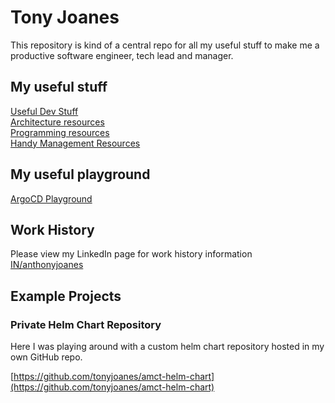 # Tony Joanes

This repository is kind of a central repo for all my useful stuff to make me a productive software engineer, tech lead and manager.

## My useful stuff

[Useful Dev Stuff](https://github.com/tonyjoanes/tonyjoanes/tree/master/useful)  
[Architecture resources](https://github.com/tonyjoanes/tonyjoanes/tree/master/architecture)  
[Programming resources]([tree/main/programming](https://github.com/tonyjoanes/tonyjoanes/tree/master/programming))  
[Handy Management Resources](https://github.com/tonyjoanes/tonyjoanes/tree/master/management)

## My useful playground

[ArgoCD Playground](https://github.com/tonyjoanes/tonyjoanes/tree/master/playgrounds/argocd)

## Work History

Please view my LinkedIn page for work history information [IN/anthonyjoanes](https://www.linkedin.com/in/anthonyjoanes/)

## Example Projects

### Private Helm Chart Repository

Here I was playing around with a custom helm chart repository hosted in my own GitHub repo.

[https://github.com/tonyjoanes/amct-helm-chart](https://github.com/tonyjoanes/amct-helm-chart)

<!-- #### Certificates

I try to keep myself upto date and enjoy taking courses and reading up on technology trends, here are some of the things I have been doing.

![SpiceupyourC#](https://user-images.githubusercontent.com/6114264/126488881-dcac5ecd-57dd-424d-ab84-6c074c1ea3a6.jpg)
![UdemyDockerMasterywithKubernetescoursecertificate](https://user-images.githubusercontent.com/6114264/126488965-f02f2af7-da0f-4119-b897-e2a588611525.jpg)
![UdemyKubernetesforbeginnerscoursecertificate](https://user-images.githubusercontent.com/6114264/126488971-242810ea-b5a9-43f6-9df6-f02f6714a169.jpg) -->


<!--
**tonyjoanes/tonyjoanes** is a ✨ _special_ ✨ repository because its `README.md` (this file) appears on your GitHub profile.

Here are some ideas to get you started:

- 🔭 I’m currently working on ...
- 🌱 I’m currently learning ...
- 👯 I’m looking to collaborate on ...
- 🤔 I’m looking for help with ...
- 💬 Ask me about ...
- 📫 How to reach me: ...
- 😄 Pronouns: ...
- ⚡ Fun fact: ...
-->
